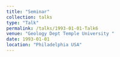```yaml
---
title: "Seminar"
collection: talks
type: "Talk"
permalink: /talks/1993-01-01-Talk6
venue: "Geology Dept Temple University "
date: 1993-01-01
location: "Philadelphia USA"
---
```

